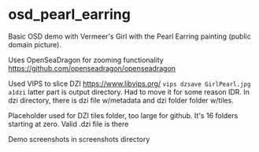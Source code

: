 # osd_pearl_earring
Basic OSD demo with Vermeer's Girl with the Pearl Earring painting (public domain picture).

Uses OpenSeaDragon for zooming functionality https://github.com/openseadragon/openseadragon

Used VIPS to slice DZI https://www.libvips.org/ `vips dzsave GirlPearl.jpg a1dzi` latter part is output directory. Had to move it for some reason IDR. In dzi directory, there is dzi file w/metadata and dzi folder folder w/tiles.

Placeholder used for DZI tiles folder, too large for github. It's 16 folders starting at zero. Valid .dzi file is there

Demo screenshots in screenshots directory
